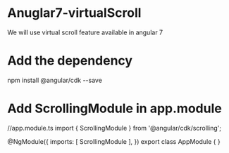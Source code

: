 # Anuglar7-virtualScroll
We will use virtual scroll feature available in angular 7

# Add the dependency
npm install @angular/cdk --save

# Add ScrollingModule in app.module
//app.module.ts
import { ScrollingModule } from '@angular/cdk/scrolling';
 
@NgModule({
  imports:      [ ScrollingModule ],
})
export class AppModule { }
